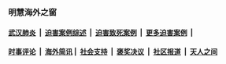 
### 明慧海外之窗

####  [武汉肺炎](indexes/365.md?t=04171901) &nbsp;|&nbsp;  [迫害案例综述](indexes/328.md?t=04171901) &nbsp;|&nbsp; [迫害致死案例](indexes/277.md?t=04171901)  &nbsp;|&nbsp; [更多迫害案例](indexes/81.md?t=04171901)  &nbsp;|&nbsp; 
####  [时事评论](indexes/19.md?t=04171901) &nbsp;|&nbsp; [海外简讯](indexes/245.md?t=04171901)&nbsp;|&nbsp;  [社会支持](indexes/140.md?t=04171901) &nbsp;|&nbsp; [褒奖决议](indexes/282.md?t=04171901) &nbsp;|&nbsp; [社区报道](indexes/91.md?t=04171901)  &nbsp;|&nbsp; [天人之间](indexes/78.md?t=04171901) 


